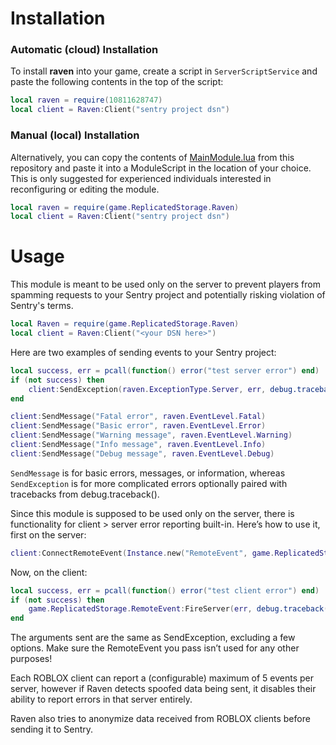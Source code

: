 # Installation

### Automatic (cloud) Installation

To install **raven** into your game, create a script in `ServerScriptService` and paste the following contents in the top of the script:

```lua
local raven = require(10811628747)
local client = Raven:Client("sentry project dsn")
```

### Manual (local) Installation

Alternatively, you can copy the contents of [MainModule.lua](https://github.com/jtmaveryk/raven/blob/1.2/MainModule.lua) from this repository and paste it into a ModuleScript in the location of your choice. This is only suggested for experienced individuals interested in reconfiguring or editing the module.

```lua
local raven = require(game.ReplicatedStorage.Raven)
local client = Raven:Client("sentry project dsn")
```

# Usage

This module is meant to be used only on the server to prevent players from spamming requests to your Sentry project and potentially risking violation of Sentry's terms.

```lua
local Raven = require(game.ReplicatedStorage.Raven)
local client = Raven:Client("<your DSN here>")
```

Here are two examples of sending events to your Sentry project:

```lua
local success, err = pcall(function() error("test server error") end)
if (not success) then
    client:SendException(raven.ExceptionType.Server, err, debug.traceback())
end
```

```lua
client:SendMessage("Fatal error", raven.EventLevel.Fatal)
client:SendMessage("Basic error", raven.EventLevel.Error)
client:SendMessage("Warning message", raven.EventLevel.Warning)
client:SendMessage("Info message", raven.EventLevel.Info)
client:SendMessage("Debug message", raven.EventLevel.Debug)
```

`SendMessage` is for basic errors, messages, or information, whereas `SendException` is for more complicated errors optionally paired with tracebacks from debug.traceback().

Since this module is supposed to be used only on the server, there is functionality for client > server error reporting built-in. Here’s how to use it, first on the server:

```lua
client:ConnectRemoteEvent(Instance.new("RemoteEvent", game.ReplicatedStorage))
```

Now, on the client:

```lua
local success, err = pcall(function() error("test client error") end)
if (not success) then
    game.ReplicatedStorage.RemoteEvent:FireServer(err, debug.traceback())
end
```

The arguments sent are the same as SendException, excluding a few options.
Make sure the RemoteEvent you pass isn’t used for any other purposes!

Each ROBLOX client can report a (configurable) maximum of 5 events per server, however if Raven detects spoofed data being sent, it disables their ability to report errors in that server entirely.

Raven also tries to anonymize data received from ROBLOX clients before sending it to Sentry.
